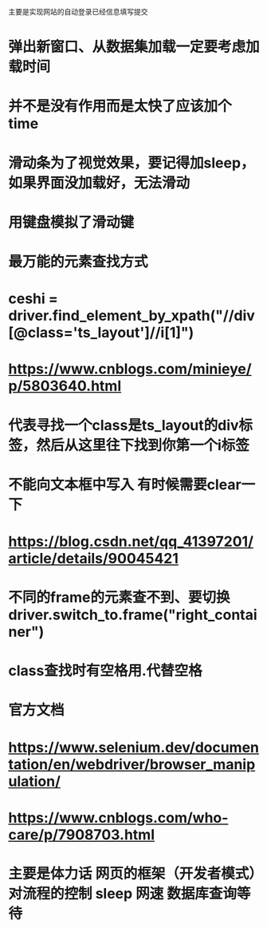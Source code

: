 主要是实现网站的自动登录已经信息填写提交  

# 弹出新窗口、从数据集加载一定要考虑加载时间
# 并不是没有作用而是太快了应该加个time
# 滑动条为了视觉效果，要记得加sleep，如果界面没加载好，无法滑动
# 用键盘模拟了滑动键
# 最万能的元素查找方式  
# ceshi = driver.find_element_by_xpath("//div[@class='ts_layout']//i[1]")
# https://www.cnblogs.com/minieye/p/5803640.html
# 代表寻找一个class是ts_layout的div标签，然后从这里往下找到你第一个i标签
# 不能向文本框中写入 有时候需要clear一下
# https://blog.csdn.net/qq_41397201/article/details/90045421
# 不同的frame的元素查不到、要切换driver.switch_to.frame("right_container")
# class查找时有空格用.代替空格    
# 官方文档    
# https://www.selenium.dev/documentation/en/webdriver/browser_manipulation/
# https://www.cnblogs.com/who-care/p/7908703.html
# 主要是体力话 网页的框架（开发者模式）对流程的控制 sleep 网速 数据库查询等待
